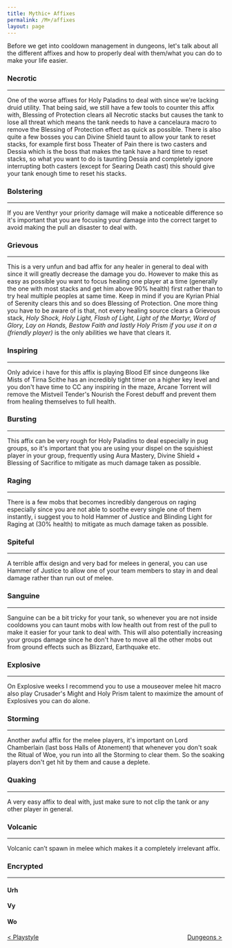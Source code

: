 ```yaml
---
title: Mythic+ Affixes
permalink: /M+/affixes
layout: page
---
```

Before we get into cooldown management in dungeons, let's talk about all the different affixes and how to properly deal with them/what you can do to make your life easier.

### Necrotic
---

One of the worse affixes for Holy Paladins to deal with since we're lacking druid utility. That being said, we still have a few tools to counter this affix with, Blessing of Protection clears all Necrotic stacks but causes the tank to lose all threat which means the tank needs to have a cancelaura macro to remove the Blessing of Protection effect as quick as possible. There is also quite a few bosses you can Divine Shield taunt to allow your tank to reset stacks, for example first boss Theater of Pain there is two casters and Dessia which is the boss that makes the tank have a hard time to reset stacks, so what you want to do is taunting Dessia and completely ignore interrupting both casters (except for Searing Death cast) this should give your tank enough time to reset his stacks.

### Bolstering 
---

If you are Venthyr your priority damage will make a noticeable difference so it's important that you are focusing your damage into the correct target to avoid making the pull an disaster to deal with.

### Grievous
--- 

This is a very unfun and bad affix for any healer in general to deal with since it will greatly decrease the damage you do. However to make this as easy as possible you want to focus healing one player at a time (generally the one with most stacks and get him above 90% health) first rather than to try heal multiple peoples at same time. Keep in mind if you are Kyrian Phial of Serenity clears this and so does Blessing of Protection. One more thing you have to be aware of is that, not every healing source clears a Grievous stack, *Holy Shock, Holy Light, Flash of Light, Light of the Martyr, Word of Glory, Lay on Hands, Bestow Faith and lastly Holy Prism if you use it on a (friendly player)* is the only abilities we have that clears it.

### Inspiring
---

Only advice i have for this affix is playing Blood Elf since dungeons like Mists of Tirna Scithe has an incredibly tight timer on a higher key level and you don't have time to CC any inspiring in the maze, Arcane Torrent will remove the Mistveil Tender's Nourish the Forest debuff and prevent them from healing themselves to full health.

### Bursting
---

This affix can be very rough for Holy Paladins to deal especially in pug groups, so it's important that you are using your dispel on the squishiest player in your group, frequently using Aura Mastery, Divine Shield + Blessing of Sacrifice to mitigate as much damage taken as possible.

### Raging
---

There is a few mobs that becomes incredibly dangerous on raging especially since you are not able to soothe every single one of them instantly, i suggest you to hold Hammer of Justice and Blinding Light for Raging at (30% health) to mitigate as much damage taken as possible.

### Spiteful
---

A terrible affix design and very bad for melees in general, you can use Hammer of Justice to allow one of your team members to stay in and deal damage rather than run out of melee.

### Sanguine
---

Sanguine can be a bit tricky for your tank, so whenever you are not inside cooldowns you can taunt mobs with low health out from rest of the pull to make it easier for your tank to deal with. This will also potentially increasing your groups damage since he don't have to move all the other mobs out from ground effects such as Blizzard, Earthquake etc.

### Explosive
---

On Explosive weeks I recommend you to use a mouseover melee hit macro also play Crusader's Might and Holy Prism talent to maximize the amount of Explosives you can do alone.

### Storming
---

Another awful affix for the melee players, it's important on Lord Chamberlain (last boss Halls of Atonement) that whenever you don't soak the Ritual of Woe, you run into all the Storming to clear them. So the soaking players don't get hit by them and cause a deplete.

### Quaking
---

A very easy affix to deal with, just make sure to not clip the tank or any other player in general.

### Volcanic
---

Volcanic can’t spawn in melee which makes it a completely irrelevant affix.

### Encrypted
---



#### Urh



#### Vy



#### Wo



<div>
<div style="text-align:left;display: inline-block;width: 49%;">
<a href="/M+/playstyle"> < Playstyle</a>
</div>
<div style="text-align:right;display: inline-block;width: 49%;">
<a href="/M+/dungeons"> Dungeons ></a>
</div>
</div>
